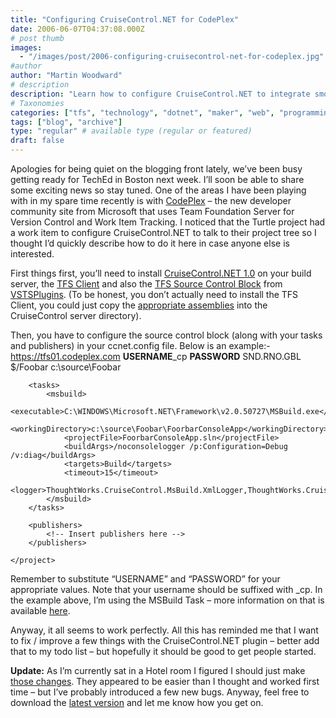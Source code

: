 ```yaml
---
title: "Configuring CruiseControl.NET for CodePlex"
date: 2006-06-07T04:37:08.000Z
# post thumb
images:
  - "/images/post/2006-configuring-cruisecontrol-net-for-codeplex.jpg"
#author
author: "Martin Woodward"
# description
description: "Learn how to configure CruiseControl.NET to integrate smoothly with CodePlex and enhance your development workflow."
# Taxonomies
categories: ["tfs", "technology", "dotnet", "maker", "web", "programming"]
tags: ["blog", "archive"]
type: "regular" # available type (regular or featured)
draft: false
---
```


Apologies for being quiet on the blogging front lately, we’ve been busy getting ready for TechEd in Boston next week. I’ll soon be able to share some exciting news so stay tuned. One of the areas I have been playing with in my spare time recently is with [CodePlex](http://www.codeplex.com/) – the new developer community site from Microsoft that uses Team Foundation Server for Version Control and Work Item Tracking. I noticed that the Turtle project had a work item to configure CruiseControl.NET to talk to their project tree so I thought I’d quickly describe how to do it here in case anyone else is interested.

First things first, you’ll need to install [CruiseControl.NET 1.0](http://ccnet.thoughtworks.com/) on your build server, the [TFS Client](http://download.microsoft.com/download/2/a/d/2ad44873-8ccb-4a1b-9c0d-23224b3ba34c/VSTFClient.img) and also the [TFS Source Control Block](http://prdownloads.sourceforge.net/vstsplugins/ccnet_vsts_plugin_1_2_0_bin.zip?download) from [VSTSPlugins](http://vstsplugins.sourceforge.net/). (To be honest, you don’t actually need to install the TFS Client, you could just copy the [appropriate assemblies](http://vstsplugins.sourceforge.net/index.php/archives/news/2006/11) into the CruiseControl server directory).

Then, you have to configure the source control block (along with your tasks and publishers) in your ccnet.config file. Below is an example:-
<cruisecontrol>
<project name="CodeplexExample">
<sourcecontrol type="vsts" autoGetSource="true" applyLabel="false">
<server>https://tfs01.codeplex.com</server>
<username>**USERNAME**\_cp</username>
<password>**PASSWORD**</password>
<domain>SND.RNO.GBL</domain>
<project>$/Foobar</project>
<workingDirectory>c:\source\Foobar</workingDirectory>
</sourcecontrol>

        <tasks>
            <msbuild>
                <executable>C:\WINDOWS\Microsoft.NET\Framework\v2.0.50727\MSBuild.exe</executable>
                <workingDirectory>c:\source\Foobar\FoorbarConsoleApp</workingDirectory>
                <projectFile>FoorbarConsoleApp.sln</projectFile>
                <buildArgs>/noconsolelogger /p:Configuration=Debug /v:diag</buildArgs>
                <targets>Build</targets>
                <timeout>15</timeout>
                <logger>ThoughtWorks.CruiseControl.MsBuild.XmlLogger,ThoughtWorks.CruiseControl.MsBuild.dll</logger>
            </msbuild>
        </tasks>

        <publishers>
            <!-- Insert publishers here -->
        </publishers>

    </project>

</cruisecontrol>

Remember to substitute “USERNAME” and “PASSWORD” for your appropriate values. Note that your username should be suffixed with \_cp. In the example above, I’m using the MSBuild Task – more information on that is available [here](http://confluence.public.thoughtworks.org/display/CCNET/MsBuild+Task).

Anyway, it all seems to work perfectly. All this has reminded me that I want to fix / improve a few things with the CruiseControl.NET plugin – better add that to my todo list – but hopefully it should be good to get people started.

**Update:** As I’m currently sat in a Hotel room I figured I should just make [those changes](http://vstsplugins.sourceforge.net/index.php/archives/news/2006/13). They appeared to be easier than I thought and worked first time – but I’ve probably introduced a few new bugs. Anyway, feel free to download the [latest version](http://vstsplugins.sourceforge.net/index.php/downloads/) and let me know how you get on.
